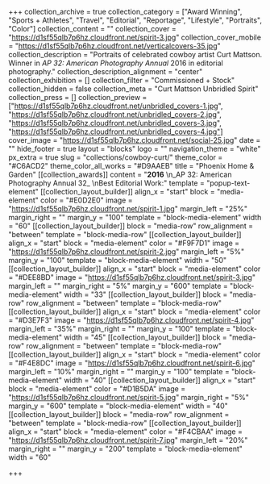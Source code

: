 +++
collection_archive = true
collection_category = ["Award Winning", "Sports + Athletes", "Travel", "Editorial", "Reportage", "Lifestyle", "Portraits", "Color"]
collection_content = ""
collection_cover = "https://d1sf55qlb7p6hz.cloudfront.net/spirit-3.jpg"
collection_cover_mobile = "https://d1sf55qlb7p6hz.cloudfront.net/verticalcovers-35.jpg"
collection_description = "Portraits of celebrated cowboy artist Curt Mattson. Winner in _AP 32: American Photography Annual_ 2016 in editorial photography."
collection_description_alignment = "center"
collection_exhibition = []
collection_filter = "Commissioned + Stock"
collection_hidden = false
collection_meta = "Curt Mattson Unbridled Spirit"
collection_press = []
collection_preview = ["https://d1sf55qlb7p6hz.cloudfront.net/unbridled_covers-1.jpg", "https://d1sf55qlb7p6hz.cloudfront.net/unbridled_covers-2.jpg", "https://d1sf55qlb7p6hz.cloudfront.net/unbridled_covers-3.jpg", "https://d1sf55qlb7p6hz.cloudfront.net/unbridled_covers-4.jpg"]
cover_image = "https://d1sf55qlb7p6hz.cloudfront.net/social-25.jpg"
date = ""
hide_footer = true
layout = "blocks"
logo = ""
navigation_theme = "white"
px_extra = true
slug = "collections/cowboy-curt/"
theme_color = "#C6ACD2"
theme_color_all_works = "#D9AAEB"
title = "Phoenix Home & Garden"
[[collection_awards]]
content = "**2016**  \n_AP 32: American Photography Annual 32_  \nBest Editorial Work:"
template = "popup-text-element"
[[collection_layout_builder]]
align_x = "start"
block = "media-element"
color = "#E0D2E0"
image = "https://d1sf55qlb7p6hz.cloudfront.net/spirit-1.jpg"
margin_left = "25%"
margin_right = ""
margin_y = "100"
template = "block-media-element"
width = "60"
[[collection_layout_builder]]
block = "media-row"
row_alignment = "between"
template = "block-media-row"
[[collection_layout_builder]]
align_x = "start"
block = "media-element"
color = "#F9F7D1"
image = "https://d1sf55qlb7p6hz.cloudfront.net/spirit-2.jpg"
margin_left = "5%"
margin_y = "100"
template = "block-media-element"
width = "50"
[[collection_layout_builder]]
align_x = "start"
block = "media-element"
color = "#DEE8BD"
image = "https://d1sf55qlb7p6hz.cloudfront.net/spirit-3.jpg"
margin_left = ""
margin_right = "5%"
margin_y = "600"
template = "block-media-element"
width = "33"
[[collection_layout_builder]]
block = "media-row"
row_alignment = "between"
template = "block-media-row"
[[collection_layout_builder]]
align_x = "start"
block = "media-element"
color = "#D3E7F3"
image = "https://d1sf55qlb7p6hz.cloudfront.net/spirit-4.jpg"
margin_left = "35%"
margin_right = ""
margin_y = "100"
template = "block-media-element"
width = "45"
[[collection_layout_builder]]
block = "media-row"
row_alignment = "between"
template = "block-media-row"
[[collection_layout_builder]]
align_x = "start"
block = "media-element"
color = "#F4E8DC"
image = "https://d1sf55qlb7p6hz.cloudfront.net/spirit-6.jpg"
margin_left = "10%"
margin_right = ""
margin_y = "100"
template = "block-media-element"
width = "40"
[[collection_layout_builder]]
align_x = "start"
block = "media-element"
color = "#D1B5DA"
image = "https://d1sf55qlb7p6hz.cloudfront.net/spirit-5.jpg"
margin_right = "5%"
margin_y = "600"
template = "block-media-element"
width = "40"
[[collection_layout_builder]]
block = "media-row"
row_alignment = "between"
template = "block-media-row"
[[collection_layout_builder]]
align_x = "start"
block = "media-element"
color = "#F4CBAA"
image = "https://d1sf55qlb7p6hz.cloudfront.net/spirit-7.jpg"
margin_left = "20%"
margin_right = ""
margin_y = "200"
template = "block-media-element"
width = "60"

+++
